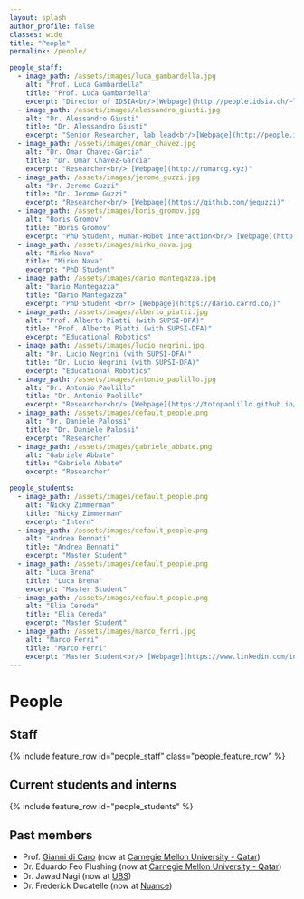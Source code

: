 ```yaml
---
layout: splash
author_profile: false
classes: wide
title: "People"
permalink: /people/

people_staff:
  - image_path: /assets/images/luca_gambardella.jpg
    alt: "Prof. Luca Gambardella"
    title: "Prof. Luca Gambardella"
    excerpt: "Director of IDSIA<br/>[Webpage](http://people.idsia.ch/~luca)"
  - image_path: /assets/images/alessandro_giusti.jpg
    alt: "Dr. Alessandro Giusti"
    title: "Dr. Alessandro Giusti"
    excerpt: "Senior Researcher, lab lead<br/>[Webpage](http://people.idsia.ch/~giusti)"
  - image_path: /assets/images/omar_chavez.jpg
    alt: "Dr. Omar Chavez-Garcia"
    title: "Dr. Omar Chavez-Garcia"
    excerpt: "Researcher<br/> [Webpage](http://romarcg.xyz)"
  - image_path: /assets/images/jerome_guzzi.jpg
    alt: "Dr. Jerome Guzzi"
    title: "Dr. Jerome Guzzi"
    excerpt: "Researcher<br/> [Webpage](https://github.com/jeguzzi)"
  - image_path: /assets/images/boris_gromov.jpg
    alt: "Boris Gromov"
    title: "Boris Gromov"
    excerpt: "PhD Student, Human-Robot Interaction<br/> [Webpage](http://people.idsia.ch/~gromov)"
  - image_path: /assets/images/mirko_nava.jpg
    alt: "Mirko Nava"
    title: "Mirko Nava"
    excerpt: "PhD Student"
  - image_path: /assets/images/dario_mantegazza.jpg
    alt: "Dario Mantegazza"
    title: "Dario Mantegazza"
    excerpt: "PhD Student <br/> [Webpage](https://dario.carrd.co/)" 
  - image_path: /assets/images/alberto_piatti.jpg
    alt: "Prof. Alberto Piatti (with SUPSI-DFA)"
    title: "Prof. Alberto Piatti (with SUPSI-DFA)"
    excerpt: "Educational Robotics"
  - image_path: /assets/images/lucio_negrini.jpg
    alt: "Dr. Lucio Negrini (with SUPSI-DFA)"
    title: "Dr. Lucio Negrini (with SUPSI-DFA)"
    excerpt: "Educational Robotics"
  - image_path: /assets/images/antonio_paolillo.jpg
    alt: "Dr. Antonio Paolillo"
    title: "Dr. Antonio Paolillo"
    excerpt: "Researcher<br/> [Webpage](https://totopaolillo.github.io/)"
  - image_path: /assets/images/default_people.png
    alt: "Dr. Daniele Palossi"
    title: "Dr. Daniele Palossi"
    excerpt: "Researcher"
  - image_path: /assets/images/gabriele_abbate.png
    alt: "Gabriele Abbate"
    title: "Gabriele Abbate"
    excerpt: "Researcher"

people_students:
  - image_path: /assets/images/default_people.png
    alt: "Nicky Zimmerman"
    title: "Nicky Zimmerman"
    excerpt: "Intern"
  - image_path: /assets/images/default_people.png
    alt: "Andrea Bennati"
    title: "Andrea Bennati"
    excerpt: "Master Student"
  - image_path: /assets/images/default_people.png
    alt: "Luca Brena"
    title: "Luca Brena"
    excerpt: "Master Student"
  - image_path: /assets/images/default_people.png
    alt: "Elia Cereda"
    title: "Elia Cereda"
    excerpt: "Master Student"
  - image_path: /assets/images/marco_ferri.jpg
    alt: "Marco Ferri"
    title: "Marco Ferri"
    excerpt: "Master Student<br/> [Webpage](https://www.linkedin.com/in/marco-ferri-ita/)"
---
```


<style>
/* Styles for the people list. */
.feature__item{
    margin-bottom: 0.3em;
}
.feature__item .archive__item{
    width: 100%;
    overflow: auto;
}
.feature__item .archive__item .archive__item-teaser{
    float: left;
    width: 35%;
    padding: 0em;
    margin: 0em;
    margin-right: 0.3em;
}

.feature__item .archive__item .archive__item-body{
    float: left;
    padding: 0em;
    margin: 0em;
    width: 60%;
    overflow: auto;
}
.feature__item .archive__item .archive__item-body .archive__item-title{
    padding-top: 0em;
    font-size: 0.8em;
    margin-top: 0em;
}

.feature__item .archive__item .archive__item-body .archive__item-excerpt{
    display: block;
    overflow: auto;
    font-size: 0.75em;
}

.feature__item .archive__item .archive__item-body .archive__item-excerpt p a::before{
    content: none;
}

</style>

# People

## Staff

{% include feature_row id="people_staff" class="people_feature_row" %}

## Current students and interns

{% include feature_row id="people_students" %}

## Past members

 - Prof. [Gianni di Caro](http://www.giannidicaro.com/) (now at [Carnegie Mellon University - Qatar](https://www.qatar.cmu.edu/))
 - Dr. Eduardo Feo Flushing (now at [Carnegie Mellon University - Qatar](https://www.qatar.cmu.edu/))
 - Dr. Jawad Nagi (now at [UBS](https://www.ubs.com))
 - Dr. Frederick Ducatelle (now at [Nuance](https://www.nuance.com/index.html))

